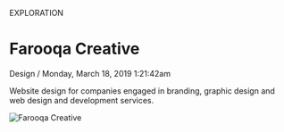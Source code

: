 <p class="type">EXPLORATION</p>

# Farooqa Creative

<p class="meta">Design  /  Monday, March 18, 2019 1:21:42am</p>

Website design for companies engaged in branding, graphic design and web design and development services.

![Farooqa Creative](https://farooq-agent.web.app/assets/images/works/large/farooqa-creative.jpg)
